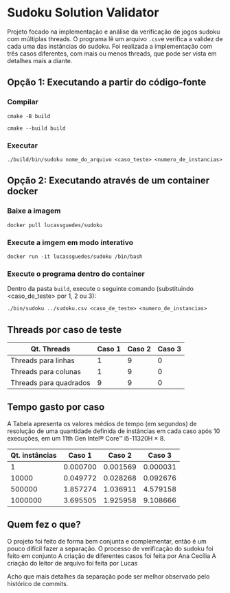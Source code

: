 # Sudoku Solution Validator

Projeto focado na implementação e análise da verificação de jogos sudoku com múltiplas threads. O programa lê um arquivo `.csv`e verifica a validez de cada uma das instâncias do sudoku.  Foi realizada a implementação com três casos diferentes, com mais ou menos threads, que pode ser vista em detalhes mais a diante.

## Opção 1: Executando a partir do código-fonte

### Compilar

`cmake -B build`


`cmake --build build`

### Executar

`./build/bin/sudoku nome_do_arquivo <caso_teste> <numero_de_instancias>`

## Opção 2: Executando através de um container docker

### Baixe a imagem

`docker pull lucassguedes/sudoku`

### Execute a imgem em modo interativo

`docker run -it lucassguedes/sudoku /bin/bash`

### Execute o programa dentro do container

Dentro da pasta `build`, execute o seguinte comando (substituindo <caso_de_teste> por 1, 2 ou 3):

`./bin/sudoku ../sudoku.csv <caso_de_teste> <numero_de_instancias>`

## Threads por caso de teste

| Qt. Threads            | Caso 1               | Caso 2            | Caso 3               | 
|------------------------|----------------------|-------------------|----------------------|
| Threads para linhas    |           1          |         9         |          0           |
| Threads para colunas   |           1          |         9         |          0           | 
| Threads para quadrados |           9          |         9         |          0           |

## Tempo gasto por caso

A Tabela apresenta os valores médios de tempo (em segundos) de resolução de uma quantidade definida de instâncias em cada caso após 10 execuções, em um 11th Gen Intel® Core™ i5-11320H × 8.

| Qt. instâncias   |        Caso 1        |      Caso 2       |       Caso 3         | 
|------------------|----------------------|-------------------|----------------------|
| 1                |       0.000700       |     0.001569      |      0.000031        |
| 10000            |       0.049772       |     0.028268      |      0.092676        |
| 500000           |       1.857274       |     1.036911      |      4.579158        | 
| 1000000          |       3.695505       |     1.925958      |      9.108666        |


## Quem fez o que?
O projeto foi feito de forma bem conjunta e complementar, então é um pouco difícil fazer a separação.
O processo de verificação do sudoku foi feito em conjunto
A criação de diferentes casos foi feita por Ana Cecília
A criação do leitor de arquivo foi feita por Lucas

Acho que mais detalhes da separação pode ser melhor observado pelo histórico de commits.